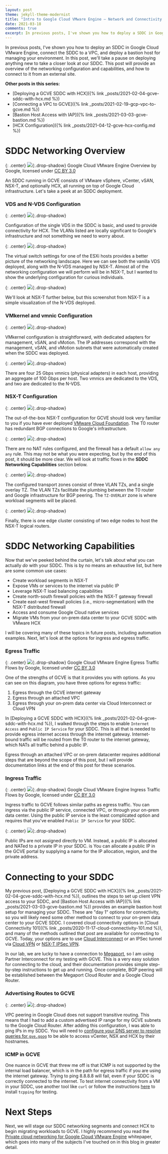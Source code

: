 ```yaml
---
layout: post
theme: jekyll-theme-modernist
title: "Intro to Google Cloud VMware Engine – Network and Connectivity Overview"
date: 2021-03-18
comments: true
excerpt: In previous posts, I've shown you how to deploy a SDDC in Google Cloud VMware Engine, connect the SDDC to a VPC, and deploy a bastion host for managing your environment. In this post, we'll take a pause on deploying anything new to review what we have done so far. This post will provide an overview of the networking configuration and capabilities of our SDDC, and how to connect to it from an external site.<p>
---
```


In previous posts, I've shown you how to deploy an SDDC in Google Cloud VMware Engine, connect the SDDC to a VPC, and deploy a bastion host for managing your environment. In this post, we'll take a pause on deploying anything new to take a closer look at our SDDC. This post will provide an overview of the networking configuration and capabilities, and how to connect to it from an external site.

**Other posts in this series:**

* [Deploying a GCVE SDDC with HCX]({% link _posts/2021-02-04-gcve-sddc-with-hcx.md %})
* [Connecting a VPC to GCVE]({% link _posts/2021-02-19-gcp-vpc-to-gcve.md %})
* [Bastion Host Access with IAP]({% link _posts/2021-03-03-gcve-bastion.md %})
* [HCX Configuration]({% link _posts/2021-04-12-gcve-hcx-config.md %})

# SDDC Networking Overview

{: .center}
[![](/resources/2021/03/gcve_arch.png)](/resources/2021/03/gcve_arch.png){:.drop-shadow}
Google Cloud VMware Engine Overview by Google, licensed under [CC BY 3.0](https://creativecommons.org/licenses/by/3.0/)

An SDDC running in GCVE consists of VMware vSphere, vCenter, vSAN, NSX-T, and optionally HCX, all running on top of Google Cloud infrastructure. Let's take a peek at an SDDC deployment.

### VDS and N-VDS Configuration

{: .center}
[![](/resources/2021/03/25_gcve_dvs_edited.png)](/resources/2021/03/25_gcve_dvs_edited.png){:.drop-shadow}

Configuration of the single VDS in the SDDC is basic, and used to provide connectivity for HCX. The VLANs listed are locally significant to Google's infrastructure and not something we need to worry about.

{: .center}
[![](/resources/2021/03/26_gcve_virtual_switches_edited.png)](/resources/2021/03/26_gcve_virtual_switches_edited.png){:.drop-shadow}

The virtual switch settings for one of the ESXi hosts provides a better picture of the networking landscape. Here we can see both the vanilla VDS deployed, along with the N-VDS managed by NSX-T. Almost all of the networking configuration we will perform will be in NSX-T, but I wanted to show the underlying configuration for curious individuals.

{: .center}
[![](/resources/2021/03/36_nsxt_nvds_visual_edited.png)](/resources/2021/03/36_nsxt_nvds_visual_edited.png){:.drop-shadow}

We'll look at NSX-T further below, but this screenshot from NSX-T is a simple visualization of the N-VDS deployed.

### VMkernel and vmnic Configuration

{: .center}
[![](/resources/2021/03/28_gcve_vmk_edited.png)](/resources/2021/03/28_gcve_vmk_edited.png){:.drop-shadow}

VMkernel configuration is straightforward, with dedicated adapters for management, vSAN, and vMotion. The IP addresses correspond with the management, vSAN, and vMotion subnets that were automatically created when the SDDC was deployed.

{: .center}
[![](/resources/2021/03/27_gcve_phys_adapters_edited.png)](/resources/2021/03/27_gcve_phys_adapters_edited.png){:.drop-shadow}

There are four 25 Gbps vmnics (physical adapters) in each host, providing an aggregate of 100 Gbps per host. Two vmnics are dedicated to the VDS, and two are dedicated to the N-VDS.

### NSX-T Configuration

{: .center}
[![](/resources/2021/03/30_gcve_t0_bgp.png)](/resources/2021/03/30_gcve_t0_bgp.png){:.drop-shadow}

The out-of-the-box NSX-T configuration for GCVE should look very familiar to you if you have ever deployed [VMware Cloud Foundation](https://www.vmware.com/products/cloud-foundation.html). The T0 router has redundant BGP connections to Google's infrastructure.

{: .center}
[![](/resources/2021/03/31_gcve_nsx_firewall.png)](/resources/2021/03/31_gcve_nsx_firewall.png){:.drop-shadow}

There are no NAT rules configured, and the firewall has a default `allow any any` rule. This may not be what you were expecting, but by the end of this post, it should be more clear. We will look at traffic flows in the **SDDC Networking Capabilities** section below.

{: .center}
[![](/resources/2021/03/32_gcve_tzs.png)](/resources/2021/03/32_gcve_tzs.png){:.drop-shadow}

The configured transport zones consist of three VLAN TZs, and a single overlay TZ. The VLAN TZs facilitate the plumbing between the T0 router and Google infrastructure for BGP peering. The `TZ-OVERLAY` zone is where workload segments will be placed.

{: .center}
[![](/resources/2021/03/35_gcve_edge_nodes_edited.png)](/resources/2021/03/35_gcve_edge_nodes_edited.png){:.drop-shadow}

Finally, there is one edge cluster consisting of two edge nodes to host the NSX-T logical routers.

# SDDC Networking Capabilities

Now that we've peeked behind the curtain, let's talk about what you can actually *do* with your SDDC. This is by no means an exhaustive list, but here are some common use cases:

* Create workload segments in NSX-T
* Expose VMs or services to the internet via public IP
* Leverage NSX-T load balancing capabilities 
* Create north-south firewall policies with the NSX-T gateway firewall
* Create east-west firewall policies (i.e., micro-segmentation) with the NSX-T distributed firewall
* Access and consume Google Cloud native services
* Migrate VMs from your on-prem data center to your GCVE SDDC with VMware HCX

I will be covering many of these topics in future posts, including automation examples. Next, let's look at the options for ingress and egress traffic.

### Egress Traffic

{: .center}
[![](/resources/2021/03/gcve_egress.png)](/resources/2021/03/gcve_egress.png){:.drop-shadow}
Google Cloud VMware Engine Egress Traffic Flows by Google, licensed under [CC BY 3.0](https://creativecommons.org/licenses/by/3.0/)

One of the strengths of GCVE is that it provides you with options. As you can see on this diagram, you have three options for egress traffic:

1. Egress through the GCVE internet gateway
2. Egress through an attached VPC
3. Egress through your on-prem data center via Cloud Interconnect or Cloud VPN

In [Deploying a GCVE SDDC with HCX]({% link _posts/2021-02-04-gcve-sddc-with-hcx.md %}), I walked through the steps to enable `Internet Access` and `Public IP Service` for your SDDC. This is all that is needed to provide egress internet access through the internet gateway. Internet-bound traffic will be routed from the T0 router to the internet gateway, which NATs all traffic behind a public IP.

Egress through an attached VPC or on-prem datacenter requires additional steps that are beyond the scope of this post, but I will provide documentation links at the end of this post for these scenarios.

### Ingress Traffic

{: .center}
[![](/resources/2021/03/gcve_ingress.png)](/resources/2021/03/gcve_ingress.png){:.drop-shadow}
Google Cloud VMware Engine Ingress Traffic Flows by Google, licensed under [CC BY 3.0](https://creativecommons.org/licenses/by/3.0/)

Ingress traffic to GCVE follows similar paths as egress traffic. You can ingress via the public IP service, connected VPC, or through your on-prem data center. Using the public IP service is the least complicated option and requires that you've enabled `Public IP Service` for your SDDC. 

{: .center}
[![](/resources/2021/03/37_allocate_public_ip.png)](/resources/2021/03/37_allocate_public_ip.png){:.drop-shadow}

Public IPs are not assigned directly to VM. Instead, a public IP is allocated and NATed to a private IP in your SDDC. is You can allocate a public IP in the GCVE portal by supplying a name for the IP allocation, region, and the private address.

# Connecting to your SDDC

My previous post, [Deploying a GCVE SDDC with HCX]({% link _posts/2021-02-04-gcve-sddc-with-hcx.md %}), outlines the steps to set up client VPN access to your SDDC, and [Bastion Host Access with IAP]({% link _posts/2021-03-03-gcve-bastion.md %}) provides an example bastion host setup for managing your SDDC. These are "day 1" options for connectivity, so you will likely need some other method to connect to your on-prem data center to your GCVE SDDC. I covered cloud connectivity options in [Cloud Connectivity 101]({% link _posts/2020-11-17-cloud-connectivity-101.md %}), and many of the methods outlined that post are available for connecting to GCVE. Today, your options are to use [Cloud Interconnect](https://cloud.google.com/network-connectivity/docs/interconnect) or an IPSec tunnel via [Cloud VPN](https://cloud.google.com/network-connectivity/docs/vpn/concepts/overview) or [NSX-T IPSec VPN](https://docs.vmware.com/en/VMware-NSX-T-Data-Center/3.1/administration/GUID-A8B113EC-3D53-41A5-919E-78F1A3705F58.html).

In our lab, we are lucky to have a connection to [Megaport](https://www.megaport.com/), so I am using Partner Interconnect for my testing with GCVE. This is a very easy solution for connecting to the cloud, and their documentation provides simple step-by-step instructions to get up and running. Once complete, BGP peering will be established between the Megaport Cloud Router and a Google Cloud Router.
### Advertising Routes to GCVE

{: .center}
[![](/resources/2021/03/38_cloud_router_custom_ip_range_edited.png)](/resources/2021/03/38_cloud_router_custom_ip_range_edited.png){:.drop-shadow}

VPC peering in Google Cloud does not support transitive routing. This means that I had to add a custom advertised IP range for my GCVE subnets to the Google Cloud Router. After adding this configuration, I was able to ping IPs in my SDDC. You will need to [configure your DNS server to resolve queries for `gve.goog`](https://cloud.google.com/vmware-engine/docs/networking/howto-dns-on-premises) to be able to access vCenter, NSX and HCX by their hostnames.


### ICMP in GCVE

One nuance in GCVE that threw me off is that ICMP is not supported by the internal load balancer, which is in the path for egress traffic if you are using the internet gateway. Trying to ping 8.8.8.8 will fail, even if your SDDC is correctly connected to the internet. To test internet connectivity from a VM in your SDDC, use another tool like `curl` or follow the instructions [here](https://www.xmodulo.com/how-to-install-tcpping-on-linux.html) to install `tcpping` for testing.

# Next Steps

Next, we will stage our SDDC networking segments and connect HCX to begin migrating workloads to GCVE. I highly recommend you read the [Private cloud networking for Google Cloud VMware Engine](https://cloud.google.com/solutions/private-cloud-networking-for-vmware-engine) whitepaper, which goes into many of the subjects I've touched on in this blog in greater detail.